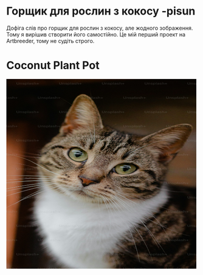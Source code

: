 # Горщик для рослин з кокосу -pisun

Дофіга слів про горщик для рослин з кокосу, але жодного зображення. Тому я вирішив створити його самостійно. Це мій перший проект на Artbreeder, тому не судіть строго.

# Coconut Plant Pot

<img src="./pic.jpeg" alt="Coconut Plant Pot" width="500" height="500">
